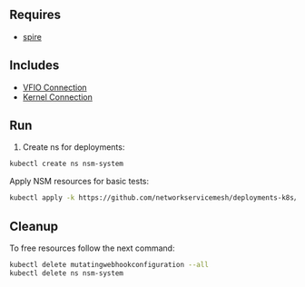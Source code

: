 ## Requires

- [spire](../spire)

## Includes

- [VFIO Connection](../use-cases/Vfio2Noop)
- [Kernel Connection](../use-cases/SriovKernel2Noop)

## Run

1. Create ns for deployments:
```bash
kubectl create ns nsm-system
```

Apply NSM resources for basic tests:
```bash
kubectl apply -k https://github.com/networkservicemesh/deployments-k8s/examples/sriov?ref=9ec0a6e51936fea9fde0dbe6ea9fe72133396e9b
```

## Cleanup

To free resources follow the next command:
```bash
kubectl delete mutatingwebhookconfiguration --all
kubectl delete ns nsm-system
```
